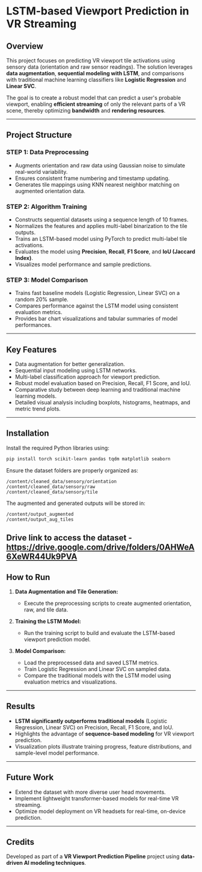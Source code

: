 # LSTM-based Viewport Prediction in VR Streaming

## Overview

This project focuses on predicting VR viewport tile activations using sensory data (orientation and raw sensor readings). The solution leverages **data augmentation**, **sequential modeling with LSTM**, and comparisons with traditional machine learning classifiers like **Logistic Regression** and **Linear SVC**.

The goal is to create a robust model that can predict a user's probable viewport, enabling **efficient streaming** of only the relevant parts of a VR scene, thereby optimizing **bandwidth** and **rendering resources**.

---

## Project Structure

### **STEP 1: Data Preprocessing**
- Augments orientation and raw data using Gaussian noise to simulate real-world variability.
- Ensures consistent frame numbering and timestamp updating.
- Generates tile mappings using KNN nearest neighbor matching on augmented orientation data.

### **STEP 2: Algorithm Training**
- Constructs sequential datasets using a sequence length of 10 frames.
- Normalizes the features and applies multi-label binarization to the tile outputs.
- Trains an LSTM-based model using PyTorch to predict multi-label tile activations.
- Evaluates the model using **Precision**, **Recall**, **F1 Score**, and **IoU (Jaccard Index)**.
- Visualizes model performance and sample predictions.

### **STEP 3: Model Comparison**
- Trains fast baseline models (Logistic Regression, Linear SVC) on a random 20% sample.
- Compares performance against the LSTM model using consistent evaluation metrics.
- Provides bar chart visualizations and tabular summaries of model performances.

---

## Key Features
- Data augmentation for better generalization.
- Sequential input modeling using LSTM networks.
- Multi-label classification approach for viewport prediction.
- Robust model evaluation based on Precision, Recall, F1 Score, and IoU.
- Comparative study between deep learning and traditional machine learning models.
- Detailed visual analysis including boxplots, histograms, heatmaps, and metric trend plots.

---

## Installation

Install the required Python libraries using:

```bash
pip install torch scikit-learn pandas tqdm matplotlib seaborn
```

Ensure the dataset folders are properly organized as:

```
/content/cleaned_data/sensory/orientation
/content/cleaned_data/sensory/raw
/content/cleaned_data/sensory/tile
```

The augmented and generated outputs will be stored in:

```
/content/output_augmented
/content/output_aug_tiles
```
Drive link to access the dataset - https://drive.google.com/drive/folders/0AHWeA6XeWR44Uk9PVA
---

## How to Run

1. **Data Augmentation and Tile Generation:**
   - Execute the preprocessing scripts to create augmented orientation, raw, and tile data.

2. **Training the LSTM Model:**
   - Run the training script to build and evaluate the LSTM-based viewport prediction model.

3. **Model Comparison:**
   - Load the preprocessed data and saved LSTM metrics.
   - Train Logistic Regression and Linear SVC on sampled data.
   - Compare the traditional models with the LSTM model using evaluation metrics and visualizations.

---

## Results

- **LSTM significantly outperforms traditional models** (Logistic Regression, Linear SVC) on Precision, Recall, F1 Score, and IoU.
- Highlights the advantage of **sequence-based modeling** for VR viewport prediction.
- Visualization plots illustrate training progress, feature distributions, and sample-level model performance.

---

## Future Work

- Extend the dataset with more diverse user head movements.
- Implement lightweight transformer-based models for real-time VR streaming.
- Optimize model deployment on VR headsets for real-time, on-device prediction.

---

## Credits

Developed as part of a **VR Viewport Prediction Pipeline** project using **data-driven AI modeling techniques**.
